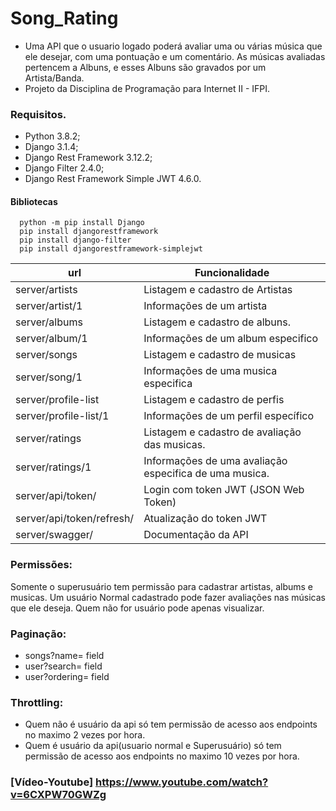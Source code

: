 # Song_Rating
- Uma API que o usuario logado poderá avaliar uma ou várias música que ele desejar, com uma pontuação e um comentário. As músicas avaliadas pertencem a Albuns, e esses Albuns são gravados por um Artista/Banda. 
- Projeto da Disciplina de Programação para Internet II - IFPI.

### Requisitos.
* Python 3.8.2;
* Django 3.1.4;
* Django Rest Framework 3.12.2;
* Django Filter 2.4.0;
* Django Rest Framework Simple JWT 4.6.0.

#### Bibliotecas
```
  python -m pip install Django
  pip install djangorestframework
  pip install django-filter
  pip install djangorestframework-simplejwt
```

| url                         | Funcionalidade                                                       |
|-----------------------------|----------------------------------------------------------------------|
| server/artists            | Listagem e cadastro de Artistas                                      |
| server/artist/1           | Informações de um artista                                            |
| server/albums             | Listagem e cadastro de albuns.                                       |
| server/album/1            | Informações de um album especifico                                   |
| server/songs              | Listagem e cadastro de musicas                                       |
| server/song/1             | Informações de uma musica especifica                                 |
| server/profile-list       | Listagem e cadastro de perfis                                        |
| server/profile-list/1     | Informações de um perfil específico                                  |
| server/ratings            | Listagem e cadastro de avaliação das musicas.                        |
| server/ratings/1          | Informações de uma avaliação especifica de uma musica.               |
| server/api/token/         | Login com token JWT (JSON Web Token)                                 |
| server/api/token/refresh/ | Atualização do token JWT                                             |
| server/swagger/ 	        | Documentação da API                                                  |

### Permissões:
Somente o superusuário tem permissão para cadastrar artistas, albums e musicas. Um usuário Normal cadastrado pode fazer avaliações nas músicas que ele deseja. Quem não for usuário pode apenas visualizar. 

### Paginação:
* songs?name= field
* user?search= field
* user?ordering= field
  
### Throttling:
*  Quem não é usuário da api só tem permissão de acesso aos endpoints no maximo 2 vezes por hora. 
*  Quem é usuário da api(usuario normal e Superusuário) só tem permissão de acesso aos endpoints no maximo 10 vezes por hora.
  
### [Vídeo-Youtube] https://www.youtube.com/watch?v=6CXPW70GWZg
